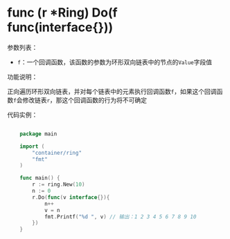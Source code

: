 # func (r *Ring) Do(f func(interface{}))

参数列表：

- `f`：一个回调函数，该函数的参数为环形双向链表中的节点的`Value`字段值

功能说明：

正向遍历环形双向链表，并对每个链表中的元素执行回调函数`f`，如果这个回调函数`f`会修改链表`r`，那这个回调函数的行为将不可确定

代码实例：

```go

	package main

	import (
		"container/ring"
		"fmt"
	)

	func main() {
		r := ring.New(10)
		n := 0
		r.Do(func(v interface{}){
			n++
			v = n
			fmt.Printf("%d ", v) // 输出：1 2 3 4 5 6 7 8 9 10 
		})
	}

```